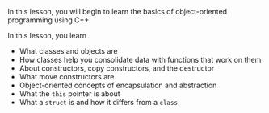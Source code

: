 [//]: # (###Introduction)

In this lesson, you will begin to learn the basics of object-oriented programming using C++.

In this lesson, you learn

- What classes and objects are
- How classes help you consolidate data with functions that work on them
- About constructors, copy constructors, and the destructor
- What move constructors are
- Object-oriented concepts of encapsulation and abstraction
- What the `this` pointer is about
- What a `struct` is and how it differs from a `class`
